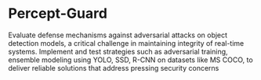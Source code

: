 # Percept-Guard
Evaluate defense mechanisms against adversarial attacks on object detection models, a critical challenge in maintaining integrity of real-time systems. Implement and test strategies such as adversarial training, ensemble modeling using YOLO, SSD, R-CNN on datasets like MS COCO, to deliver reliable solutions that address pressing security concerns
